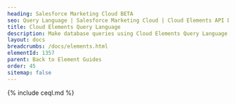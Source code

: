 ```yaml
---
heading: Salesforce Marketing Cloud BETA
seo: Query Language | Salesforce Marketing Cloud | Cloud Elements API Docs
title: Cloud Elements Query Language
description: Make database queries using Cloud Elements Query Language.
layout: docs
breadcrumbs: /docs/elements.html
elementId: 1357
parent: Back to Element Guides
order: 45
sitemap: false
---
```


{% include ceql.md %}
